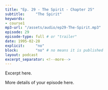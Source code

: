 ```yaml
---
title: "Ep. 29 - The Spirit - Chapter 25"
subtitle:     "The Spirit"
keywords:
- course1
mp3-url: "/assets/audio/ep29-The-Spirit.mp3"
episode: 29
episode-type: full # or "trailer"
date: 1995-02-28
explicit:     "no"
block:        "no" # no means it is published
layout: podcast
excerpt_separator: <!--more-->
---
```

Excerpt here.
<!--more-->

More details of your episode here.
